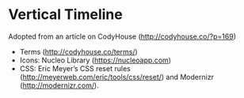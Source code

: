 # Vertical Timeline

Adopted from an article on CodyHouse (http://codyhouse.co/?p=169)

- Terms (http://codyhouse.co/terms/)
- Icons: Nucleo Library (https://nucleoapp.com)
- CSS: Eric Meyer’s CSS reset rules (http://meyerweb.com/eric/tools/css/reset/) and Modernizr (http://modernizr.com/).
